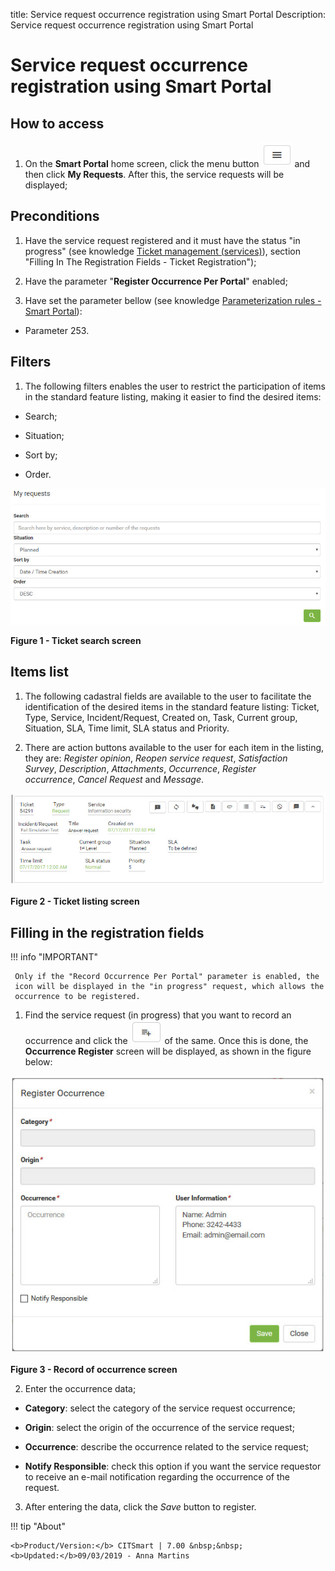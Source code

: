 title: Service request occurrence registration using Smart Portal
Description: Service request occurrence registration using Smart Portal

# Service request occurrence registration using Smart Portal

How to access
-------------

1.  On the **Smart Portal** home screen, click the menu button ![simbolo](images/simb-meno.white.jpg) and then
    click **My Requests**. After this, the service requests will be displayed;

Preconditions
-------------

1.  Have the service request registered and it must have the status "in
    progress" (see knowledge [Ticket management (services)][1]),
    section "Filling In The Registration Fields - Ticket Registration");

2.  Have the parameter "**Register Occurrence Per Portal**" enabled;

3.  Have set the parameter bellow (see knowledge [Parameterization rules - Smart
    Portal][2]):

-   Parameter 253.

Filters
-------

1.  The following filters enables the user to restrict the participation of
    items in the standard feature listing, making it easier to find the desired
    items:

-   Search;

-   Situation;

-   Sort by;

-   Order.

![Pesquisa](images/ocorren.img1.jpg)

**Figure 1 - Ticket search screen**

Items list
----------

1.  The following cadastral fields are available to the user to facilitate the
    identification of the desired items in the standard feature
    listing: Ticket, Type, Service, Incident/Request, Created on, Task,
    Current group, Situation, SLA, Time limit, SLA status and Priority.

2.  There are action buttons available to the user for each item in the listing,
    they are: *Register opinion*, *Reopen service request*, *Satisfaction
    Survey*, *Description*, *Attachments*, *Occurrence*, *Register
    occurrence*, *Cancel Request* and *Message*.

![Pesquisa](images/ocorren.img2.jpg)

**Figure 2 - Ticket listing screen**

Filling in the registration fields
----------------------------------

!!! info "IMPORTANT"

     Only if the "Record Occurrence Per Portal" parameter is enabled, the   
     icon will be displayed in the "in progress" request, which allows the
     occurrence to be registered.

1.  Find the service request (in progress) that you want to record an occurrence
    and click the ![figure](images/simb-plus.jpg) of the same. Once this is done, the **Occurrence
    Register** screen will be displayed, as shown in the figure below:

   ![Pesquisa](images/ocorren.img3.jpg)
   
   **Figure 3 - Record of occurrence screen**

2.  Enter the occurrence data;

-   **Category**: select the category of the service request occurrence;

-   **Origin**: select the origin of the occurrence of the service request;

-   **Occurrence**: describe the occurrence related to the service request;

-   **Notify Responsible**: check this option if you want the service requestor
    to receive an e-mail notification regarding the occurrence of the request.

3.  After entering the data, click the *Save* button to register.


!!! tip "About"

    <b>Product/Version:</b> CITSmart | 7.00 &nbsp;&nbsp;
    <b>Updated:</b>09/03/2019 - Anna Martins

[1]:/en-us/citsmart-platform-7/processes/tickets/ticket-management.html
[2]:/en-us/citsmart-platform-7/plataform-administration/parameters-list/parametrization-smart-portal.html
